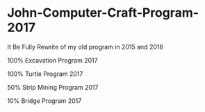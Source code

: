 # John-Computer-Craft-Program-2017
It Be Fully Rewrite of my old program in 2015 and 2016

100% Excavation Program 2017

100% Turtle Program 2017

50% Strip Mining Program 2017

10% Bridge Program 2017
